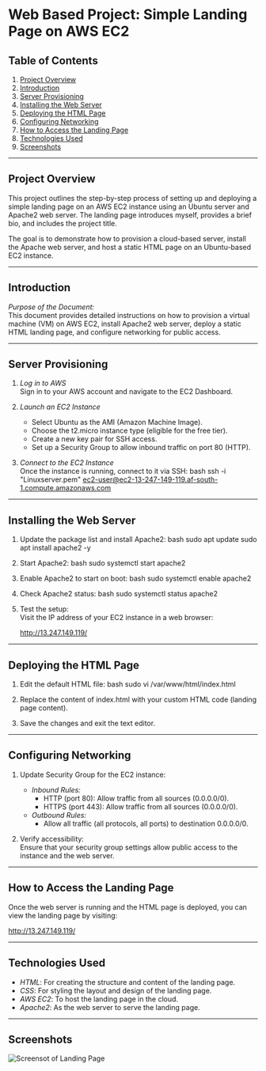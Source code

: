 # Web Based Project: Simple Landing Page on AWS EC2

## Table of Contents

1. [Project Overview](#project-overview)
2. [Introduction](#introduction)
3. [Server Provisioning](#server-provisioning)
4. [Installing the Web Server](#installing-the-web-server)
5. [Deploying the HTML Page](#deploying-the-html-page)
6. [Configuring Networking](#configuring-networking)
7. [How to Access the Landing Page](#how-to-access-the-landing-page)
8. [Technologies Used](#technologies-used)
9. [Screenshots](#screenshots)

---

## Project Overview

This project outlines the step-by-step process of setting up and deploying a simple landing page on an AWS EC2 instance using an Ubuntu server and Apache2 web server. The landing page introduces myself, provides a brief bio, and includes the project title. 

The goal is to demonstrate how to provision a cloud-based server, install the Apache web server, and host a static HTML page on an Ubuntu-based EC2 instance.

---

## Introduction

*Purpose of the Document:*  
This document provides detailed instructions on how to provision a virtual machine (VM) on AWS EC2, install Apache2 web server, deploy a static HTML landing page, and configure networking for public access.

---

## Server Provisioning

1. *Log in to AWS*  
   Sign in to your AWS account and navigate to the EC2 Dashboard.

2. *Launch an EC2 Instance*  
   - Select Ubuntu as the AMI (Amazon Machine Image).
   - Choose the t2.micro instance type (eligible for the free tier).
   - Create a new key pair for SSH access.
   - Set up a Security Group to allow inbound traffic on port 80 (HTTP).

3. *Connect to the EC2 Instance*  
   Once the instance is running, connect to it via SSH:
   bash
   ssh -i "Linuxserver.pem" ec2-user@ec2-13-247-149-119.af-south-1.compute.amazonaws.com
   

---

## Installing the Web Server

1. Update the package list and install Apache2:
   bash
   sudo apt update
   sudo apt install apache2 -y
   

2. Start Apache2:
   bash
   sudo systemctl start apache2
   

3. Enable Apache2 to start on boot:
   bash
   sudo systemctl enable apache2
   

4. Check Apache2 status:
   bash
   sudo systemctl status apache2
   

5. Test the setup:  
   Visit the IP address of your EC2 instance in a web browser:
   
   http://13.247.149.119/
   

---

## Deploying the HTML Page

1. Edit the default HTML file:
   bash
   sudo vi /var/www/html/index.html
   

2. Replace the content of index.html with your custom HTML code (landing page content).

3. Save the changes and exit the text editor.

---

## Configuring Networking

1. Update Security Group for the EC2 instance:
   - *Inbound Rules:*
     - HTTP (port 80): Allow traffic from all sources (0.0.0.0/0).
     - HTTPS (port 443): Allow traffic from all sources (0.0.0.0/0).
   - *Outbound Rules:*
     - Allow all traffic (all protocols, all ports) to destination 0.0.0.0/0.

2. Verify accessibility:  
   Ensure that your security group settings allow public access to the instance and the web server.

---

## How to Access the Landing Page

Once the web server is running and the HTML page is deployed, you can view the landing page by visiting:


http://13.247.149.119/


---

## Technologies Used

- *HTML*: For creating the structure and content of the landing page.
- *CSS*: For styling the layout and design of the landing page.
- *AWS EC2*: To host the landing page in the cloud.
- *Apache2*: As the web server to serve the landing page.

---

## Screenshots

![Screensot of Landing Page](Image/Landing-page-picture.png)

